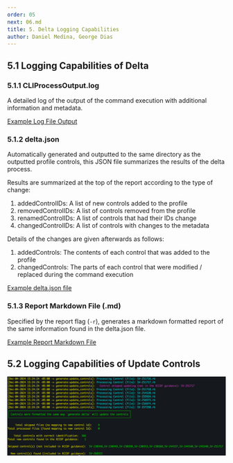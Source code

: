 ```yaml
---
order: 05
next: 06.md
title: 5. Delta Logging Capabilities
author: Daniel Medina, George Dias
---
```

## 5.1 Logging Capabilities of Delta


### 5.1.1 CLIProcessOutput.log

A detailed log of the output of the command execution with additional information and metadata. 

[Example Log File Output](../../assets/downloads/CliProcessOutput.log)

### 5.1.2 delta.json

Automatically generated and outputted to the same directory as the outputted profile controls, this JSON file summarizes the results of the delta process. 

Results are summarized at the top of the report according to the type of change:
1. addedControlIDs: A list of new controls added to the profile
2. removedControlIDs: A list of controls removed from the profile
3. renamedControlIDs: A list of controls that had their IDs change
4. changedControlIDs: A list of controls with changes to the metadata

Details of the changes are given afterwards as follows:

1. addedControls: The contents of each control that was added to the profile
2. changedControls: The parts of each control that were modified / replaced during the command execution

[Example delta.json file](../../assets/downloads/delta.json)

### 5.1.3 Report Markdown File (.md)

Specified by the report flag (`-r`), generates a markdown formatted report of the same information found in the delta.json file.

[Example Report Markdown File](../../assets/downloads/report.md)


## 5.2 Logging Capabilities of Update Controls

![Example Output from update_controls4delta](../../assets/img/update_controls4delta_output.png)